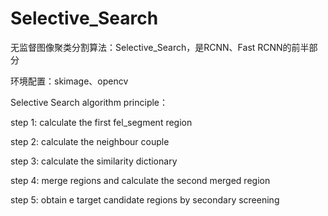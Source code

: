 # Selective_Search

无监督图像聚类分割算法：Selective_Search，是RCNN、Fast RCNN的前半部分

环境配置：skimage、opencv

Selective Search algorithm principle：

step 1: calculate the first fel_segment region

step 2: calculate the neighbour couple

step 3: calculate the similarity dictionary

step 4: merge regions and calculate the second merged region

step 5: obtain e target candidate regions by secondary screening
